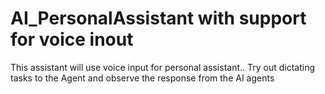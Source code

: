 # AI_PersonalAssistant with support for voice inout
This assistant will use voice input for personal assistant..
Try out dictating tasks to the Agent and observe the response from the AI agents
